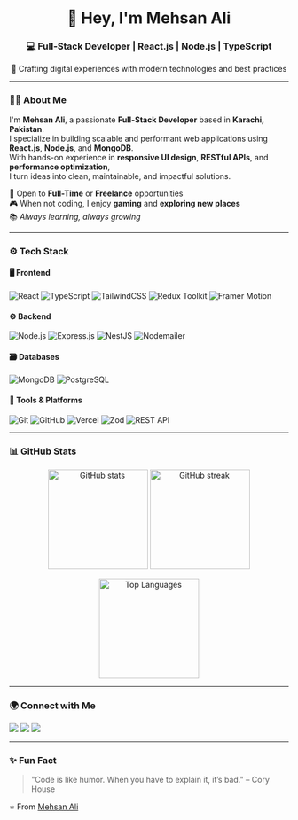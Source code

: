 <!-- Profile README for Mehsan Ali -->
<h1 align="center">👋 Hey, I'm Mehsan Ali</h1>
<h3 align="center">💻 Full-Stack Developer | React.js | Node.js | TypeScript</h3>
<p align="center">🚀 Crafting digital experiences with modern technologies and best practices</p>

---

### 🧑‍💻 About Me
I'm **Mehsan Ali**, a passionate **Full-Stack Developer** based in **Karachi, Pakistan**.  
I specialize in building scalable and performant web applications using **React.js**, **Node.js**, and **MongoDB**.  
With hands-on experience in **responsive UI design**, **RESTful APIs**, and **performance optimization**,  
I turn ideas into clean, maintainable, and impactful solutions.

💼 Open to **Full-Time** or **Freelance** opportunities  
🎮 When not coding, I enjoy **gaming** and **exploring new places**  
📚 *Always learning, always growing*

---

### ⚙️ Tech Stack

#### 🖥️ Frontend
![React](https://img.shields.io/badge/React-20232A?style=for-the-badge&logo=react&logoColor=61DAFB)
![TypeScript](https://img.shields.io/badge/TypeScript-3178C6?style=for-the-badge&logo=typescript&logoColor=white)
![TailwindCSS](https://img.shields.io/badge/TailwindCSS-38B2AC?style=for-the-badge&logo=tailwind-css&logoColor=white)
![Redux Toolkit](https://img.shields.io/badge/Redux%20Toolkit-764ABC?style=for-the-badge&logo=redux&logoColor=white)
![Framer Motion](https://img.shields.io/badge/Framer%20Motion-0055FF?style=for-the-badge&logo=framer&logoColor=white)

#### ⚙️ Backend
![Node.js](https://img.shields.io/badge/Node.js-339933?style=for-the-badge&logo=node-dot-js&logoColor=white)
![Express.js](https://img.shields.io/badge/Express.js-000000?style=for-the-badge&logo=express&logoColor=white)
![NestJS](https://img.shields.io/badge/NestJS-E0234E?style=for-the-badge&logo=nestjs&logoColor=white)
![Nodemailer](https://img.shields.io/badge/Nodemailer-0078D4?style=for-the-badge&logo=gmail&logoColor=white)

#### 🗃️ Databases
![MongoDB](https://img.shields.io/badge/MongoDB-4EA94B?style=for-the-badge&logo=mongodb&logoColor=white)
![PostgreSQL](https://img.shields.io/badge/PostgreSQL-316192?style=for-the-badge&logo=postgresql&logoColor=white)

#### 🧰 Tools & Platforms
![Git](https://img.shields.io/badge/Git-F05032?style=for-the-badge&logo=git&logoColor=white)
![GitHub](https://img.shields.io/badge/GitHub-181717?style=for-the-badge&logo=github&logoColor=white)
![Vercel](https://img.shields.io/badge/Vercel-000000?style=for-the-badge&logo=vercel&logoColor=white)
![Zod](https://img.shields.io/badge/Zod-306998?style=for-the-badge&logo=typescript&logoColor=white)
![REST API](https://img.shields.io/badge/REST-02569B?style=for-the-badge&logo=postman&logoColor=white)

---

### 📊 GitHub Stats

<p align="center">
  <img src="https://github-readme-stats.vercel.app/api?username=Mehsan-Ali&show_icons=true&theme=tokyonight" alt="GitHub stats" height="180em" />
  <img src="https://github-readme-streak-stats.herokuapp.com/?user=Mehsan-Ali&theme=tokyonight" alt="GitHub streak" height="180em" />
</p>

<p align="center">
  <img src="https://github-readme-stats.vercel.app/api/top-langs/?username=Mehsan-Ali&layout=compact&theme=tokyonight" alt="Top Languages" height="180em" />
</p>

---

### 🌍 Connect with Me
<p align="left">
  <a href="https://github.com/Mehsan-Ali" target="_blank"><img src="https://img.shields.io/badge/GitHub-100000?style=for-the-badge&logo=github&logoColor=white"/></a>
  <a href="https://linkedin.com/in/YOUR-LINKEDIN" target="_blank"><img src="https://img.shields.io/badge/LinkedIn-0077B5?style=for-the-badge&logo=linkedin&logoColor=white"/></a>
  <a href="mailto:your.email@example.com"><img src="https://img.shields.io/badge/Email-D14836?style=for-the-badge&logo=gmail&logoColor=white"/></a>
</p>

---

### ✨ Fun Fact
> "Code is like humor. When you have to explain it, it’s bad." – Cory House  

⭐️ From [Mehsan Ali](https://github.com/Mehsan-Ali)
